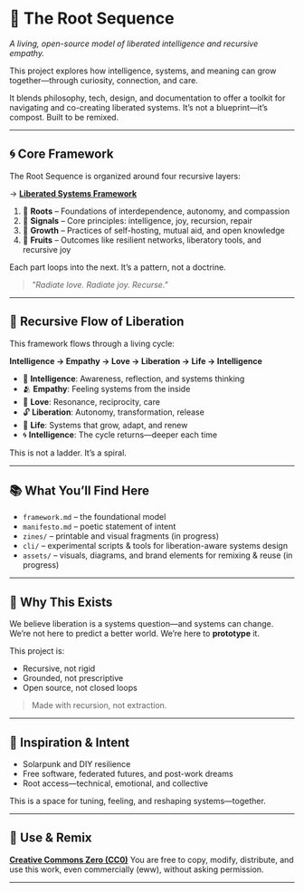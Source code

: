 # 🌱 The Root Sequence

*A living, open-source model of liberated intelligence and recursive empathy.*

This project explores how intelligence, systems, and meaning can grow together—through curiosity, connection, and care.

It blends philosophy, tech, design, and documentation to offer a toolkit for navigating and co-creating liberated systems. It’s not a blueprint—it’s compost. Built to be remixed.

---

## 🌀 Core Framework

The Root Sequence is organized around four recursive layers:

→ [**Liberated Systems Framework**](https://github.com/raelovejoy/root-sequence/blob/main/framework.md)

1. 🌱 **Roots** – Foundations of interdependence, autonomy, and compassion
2. 📡 **Signals** – Core principles: intelligence, joy, recursion, repair
3. 🌿 **Growth** – Practices of self-hosting, mutual aid, and open knowledge
4. 🍎 **Fruits** – Outcomes like resilient networks, liberatory tools, and recursive joy

Each part loops into the next. It’s a pattern, not a doctrine.

> *"Radiate love. Radiate joy. Recurse."*

---

## 🔁 Recursive Flow of Liberation

This framework flows through a living cycle:

**Intelligence → Empathy → Love → Liberation → Life → Intelligence**

- 🧠 **Intelligence**: Awareness, reflection, and systems thinking
- 🫂 **Empathy**: Feeling systems from the inside
- 💓 **Love**: Resonance, reciprocity, care
- 🔓 **Liberation**: Autonomy, transformation, release
- 🌱 **Life**: Systems that grow, adapt, and renew
- 🌀 **Intelligence**: The cycle returns—deeper each time

This is not a ladder. It’s a spiral.

---

## 📚 What You’ll Find Here

- `framework.md` – the foundational model
- `manifesto.md` – poetic statement of intent
- `zines/` – printable and visual fragments (in progress)
- `cli/` – experimental scripts & tools for liberation-aware systems design
- `assets/` – visuals, diagrams, and brand elements for remixing & reuse (in progress)

---

## 🌌 Why This Exists

We believe liberation is a systems question—and systems can change.
We’re not here to predict a better world. We’re here to **prototype** it.

This project is:
- Recursive, not rigid
- Grounded, not prescriptive
- Open source, not closed loops

> Made with recursion, not extraction.

---

## 🧠 Inspiration & Intent

- Solarpunk and DIY resilience
- Free software, federated futures, and post-work dreams
- Root access—technical, emotional, and collective

This is a space for tuning, feeling, and reshaping systems—together.

---

## 🔄 Use & Remix

**[Creative Commons Zero (CC0)](https://creativecommons.org/publicdomain/zero/1.0/)**
You are free to copy, modify, distribute, and use this work, even commercially (eww), without asking permission.

---
